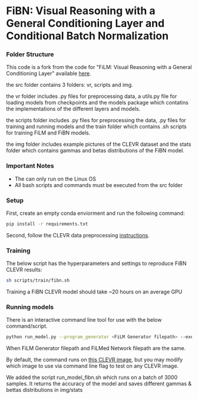 # FiBN: Visual Reasoning with a General Conditioning Layer and Conditional Batch Normalization

### Folder Structure

This code is a fork from the code for "FiLM: Visual Reasoning with a General Conditioning Layer" available [here](https://github.com/ethanjperez/film).

the src folder contains 3 folders: vr, scripts and img.

the vr folder includes .py files for preprocessing data, a utils.py file for loading models from checkpoints
and the models package which contatins the implementations of the different layers and models.

the scripts folder includes .py files for preprocessing the data, .py files for training and running models 
and  the train folder which contains .sh scripts for training FiLM and FiBN models.

the img folder includes example pictures of the CLEVR dataset and the stats folder which contains gammas and betas distributions of the FiBN model.

### Important Notes
- The can only run on the Linux OS
- All bash scripts and commands must be executed from the src folder

### Setup
First, create an empty conda enviorment and run the following command: 
```bash
pip install -r requirements.txt
```

Second, follow the CLEVR data preprocessing [instructions](https://github.com/facebookresearch/clevr-iep/blob/master/TRAINING.md#preprocessing-clevr).

### Training
The below script has the hyperparameters and settings to reproduce FiBN CLEVR results:
```bash
sh scripts/train/fibn.sh
```
Training a FiBN CLEVR model should take ~20 hours on an average GPU

### Running models

There is an interactive command line tool for use with the below command/script.
```bash
python run_model.py --program_generator <FiLM Generator filepath> --execution_engine <FiLMed Network filepath>
```
When FiLM Generator filepath and FiLMed Network filepath are the same.

By default, the command runs on [this CLEVR image](https://github.com/gilzim/film/blob/CBN_layers/img/CLEVR_val_000017.png), but you may modify which image to use via command line flag to test on any CLEVR image.

We added the script run_model_fibn.sh which runs on a batch of 3000 samples. It returns the accuracy of the model
and saves different gammas & bettas distributions in img/stats
